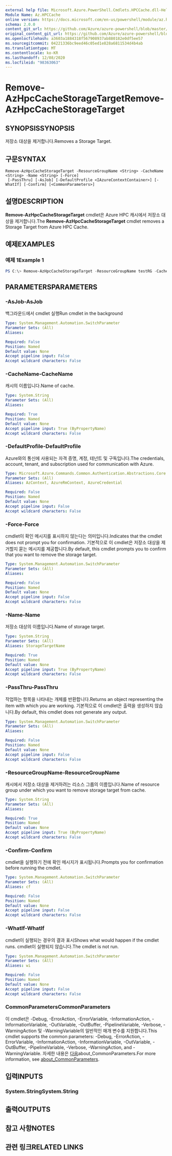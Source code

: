 ```yaml
---
external help file: Microsoft.Azure.PowerShell.Cmdlets.HPCCache.dll-Help.xml
Module Name: Az.HPCCache
online version: https://docs.microsoft.com/en-us/powershell/module/az.hpccache/remove-azhpccachestoragetarget
schema: 2.0.0
content_git_url: https://github.com/Azure/azure-powershell/blob/master/src/HPCCache/HPCCache/help/Remove-AzHpcCacheStorageTarget.md
original_content_git_url: https://github.com/Azure/azure-powershell/blob/master/src/HPCCache/HPCCache/help/Remove-AzHpcCacheStorageTarget.md
ms.openlocfilehash: a3603a1884318f567908937ab880182e0df5ee57
ms.sourcegitcommit: 04221336bc9eed46c05ed1e828a6811534d4b4ab
ms.translationtype: MT
ms.contentlocale: ko-KR
ms.lasthandoff: 12/08/2020
ms.locfileid: "98363063"
---
```

# <span data-ttu-id="858f7-101">Remove-AzHpcCacheStorageTarget</span><span class="sxs-lookup"><span data-stu-id="858f7-101">Remove-AzHpcCacheStorageTarget</span></span>

## <span data-ttu-id="858f7-102">SYNOPSIS</span><span class="sxs-lookup"><span data-stu-id="858f7-102">SYNOPSIS</span></span>
<span data-ttu-id="858f7-103">저장소 대상을 제거합니다.</span><span class="sxs-lookup"><span data-stu-id="858f7-103">Removes a Storage Target.</span></span>

## <span data-ttu-id="858f7-104">구문</span><span class="sxs-lookup"><span data-stu-id="858f7-104">SYNTAX</span></span>

```
Remove-AzHpcCacheStorageTarget -ResourceGroupName <String> -CacheName <String> -Name <String> [-Force]
 [-PassThru] [-AsJob] [-DefaultProfile <IAzureContextContainer>] [-WhatIf] [-Confirm] [<CommonParameters>]
```

## <span data-ttu-id="858f7-105">설명</span><span class="sxs-lookup"><span data-stu-id="858f7-105">DESCRIPTION</span></span>
<span data-ttu-id="858f7-106">**Remove-AzHpcCacheStorageTarget** cmdlet은 Azure HPC 캐시에서 저장소 대상을 제거합니다.</span><span class="sxs-lookup"><span data-stu-id="858f7-106">The **Remove-AzHpcCacheStorageTarget** cmdlet removes a Storage Target from Azure HPC Cache.</span></span>

## <span data-ttu-id="858f7-107">예제</span><span class="sxs-lookup"><span data-stu-id="858f7-107">EXAMPLES</span></span>

### <span data-ttu-id="858f7-108">예제 1</span><span class="sxs-lookup"><span data-stu-id="858f7-108">Example 1</span></span>
```powershell
PS C:\> Remove-AzHpcCacheStorageTarget -ResourceGroupName testRG -CacheName testCache -StorageTargetName testST
```

## <span data-ttu-id="858f7-109">PARAMETERS</span><span class="sxs-lookup"><span data-stu-id="858f7-109">PARAMETERS</span></span>

### <span data-ttu-id="858f7-110">-AsJob</span><span class="sxs-lookup"><span data-stu-id="858f7-110">-AsJob</span></span>
<span data-ttu-id="858f7-111">백그라운드에서 cmdlet 실행</span><span class="sxs-lookup"><span data-stu-id="858f7-111">Run cmdlet in the background</span></span>

```yaml
Type: System.Management.Automation.SwitchParameter
Parameter Sets: (All)
Aliases:

Required: False
Position: Named
Default value: None
Accept pipeline input: False
Accept wildcard characters: False
```

### <span data-ttu-id="858f7-112">-CacheName</span><span class="sxs-lookup"><span data-stu-id="858f7-112">-CacheName</span></span>
<span data-ttu-id="858f7-113">캐시의 이름입니다.</span><span class="sxs-lookup"><span data-stu-id="858f7-113">Name of cache.</span></span>

```yaml
Type: System.String
Parameter Sets: (All)
Aliases:

Required: True
Position: Named
Default value: None
Accept pipeline input: True (ByPropertyName)
Accept wildcard characters: False
```

### <span data-ttu-id="858f7-114">-DefaultProfile</span><span class="sxs-lookup"><span data-stu-id="858f7-114">-DefaultProfile</span></span>
<span data-ttu-id="858f7-115">Azure와의 통신에 사용되는 자격 증명, 계정, 테넌트 및 구독입니다.</span><span class="sxs-lookup"><span data-stu-id="858f7-115">The credentials, account, tenant, and subscription used for communication with Azure.</span></span>

```yaml
Type: Microsoft.Azure.Commands.Common.Authentication.Abstractions.Core.IAzureContextContainer
Parameter Sets: (All)
Aliases: AzContext, AzureRmContext, AzureCredential

Required: False
Position: Named
Default value: None
Accept pipeline input: False
Accept wildcard characters: False
```

### <span data-ttu-id="858f7-116">-Force</span><span class="sxs-lookup"><span data-stu-id="858f7-116">-Force</span></span>
<span data-ttu-id="858f7-117">cmdlet이 확인 메시지를 표시하지 않는다는 의미입니다.</span><span class="sxs-lookup"><span data-stu-id="858f7-117">Indicates that the cmdlet does not prompt you for confirmation.</span></span> <span data-ttu-id="858f7-118">기본적으로 이 cmdlet은 저장소 대상을 제거할지 묻는 메시지를 제공합니다.</span><span class="sxs-lookup"><span data-stu-id="858f7-118">By default, this cmdlet prompts you to confirm that you want to remove the storage target.</span></span>

```yaml
Type: System.Management.Automation.SwitchParameter
Parameter Sets: (All)
Aliases:

Required: False
Position: Named
Default value: None
Accept pipeline input: False
Accept wildcard characters: False
```

### <span data-ttu-id="858f7-119">-Name</span><span class="sxs-lookup"><span data-stu-id="858f7-119">-Name</span></span>
<span data-ttu-id="858f7-120">저장소 대상의 이름입니다.</span><span class="sxs-lookup"><span data-stu-id="858f7-120">Name of storage target.</span></span>

```yaml
Type: System.String
Parameter Sets: (All)
Aliases: StorageTargetName

Required: True
Position: Named
Default value: None
Accept pipeline input: True (ByPropertyName)
Accept wildcard characters: False
```

### <span data-ttu-id="858f7-121">-PassThru</span><span class="sxs-lookup"><span data-stu-id="858f7-121">-PassThru</span></span>
<span data-ttu-id="858f7-122">작업하는 항목을 나타내는 개체를 반환합니다.</span><span class="sxs-lookup"><span data-stu-id="858f7-122">Returns an object representing the item with which you are working.</span></span>
<span data-ttu-id="858f7-123">기본적으로 이 cmdlet은 출력을 생성하지 않습니다.</span><span class="sxs-lookup"><span data-stu-id="858f7-123">By default, this cmdlet does not generate any output.</span></span>

```yaml
Type: System.Management.Automation.SwitchParameter
Parameter Sets: (All)
Aliases:

Required: False
Position: Named
Default value: None
Accept pipeline input: False
Accept wildcard characters: False
```

### <span data-ttu-id="858f7-124">-ResourceGroupName</span><span class="sxs-lookup"><span data-stu-id="858f7-124">-ResourceGroupName</span></span>
<span data-ttu-id="858f7-125">캐시에서 저장소 대상을 제거하려는 리소스 그룹의 이름입니다.</span><span class="sxs-lookup"><span data-stu-id="858f7-125">Name of resource group under which you want to remove storage target from cache.</span></span>

```yaml
Type: System.String
Parameter Sets: (All)
Aliases:

Required: True
Position: Named
Default value: None
Accept pipeline input: True (ByPropertyName)
Accept wildcard characters: False
```

### <span data-ttu-id="858f7-126">-Confirm</span><span class="sxs-lookup"><span data-stu-id="858f7-126">-Confirm</span></span>
<span data-ttu-id="858f7-127">cmdlet을 실행하기 전에 확인 메시지가 표시됩니다.</span><span class="sxs-lookup"><span data-stu-id="858f7-127">Prompts you for confirmation before running the cmdlet.</span></span>

```yaml
Type: System.Management.Automation.SwitchParameter
Parameter Sets: (All)
Aliases: cf

Required: False
Position: Named
Default value: None
Accept pipeline input: False
Accept wildcard characters: False
```

### <span data-ttu-id="858f7-128">-WhatIf</span><span class="sxs-lookup"><span data-stu-id="858f7-128">-WhatIf</span></span>
<span data-ttu-id="858f7-129">cmdlet이 실행되는 경우의 결과 표시</span><span class="sxs-lookup"><span data-stu-id="858f7-129">Shows what would happen if the cmdlet runs.</span></span> <span data-ttu-id="858f7-130">cmdlet이 실행되지 않습니다.</span><span class="sxs-lookup"><span data-stu-id="858f7-130">The cmdlet is not run.</span></span>

```yaml
Type: System.Management.Automation.SwitchParameter
Parameter Sets: (All)
Aliases: wi

Required: False
Position: Named
Default value: None
Accept pipeline input: False
Accept wildcard characters: False
```

### <span data-ttu-id="858f7-131">CommonParameters</span><span class="sxs-lookup"><span data-stu-id="858f7-131">CommonParameters</span></span>
<span data-ttu-id="858f7-132">이 cmdlet은 -Debug, -ErrorAction, -ErrorVariable, -InformationAction, -InformationVariable, -OutVariable, -OutBuffer, -PipelineVariable, -Verbose, -WarningAction 및 -WarningVariable의 일반적인 매개 변수를 지원합니다.</span><span class="sxs-lookup"><span data-stu-id="858f7-132">This cmdlet supports the common parameters: -Debug, -ErrorAction, -ErrorVariable, -InformationAction, -InformationVariable, -OutVariable, -OutBuffer, -PipelineVariable, -Verbose, -WarningAction, and -WarningVariable.</span></span> <span data-ttu-id="858f7-133">자세한 내용은 [다음](http://go.microsoft.com/fwlink/?LinkID=113216)about_CommonParameters.</span><span class="sxs-lookup"><span data-stu-id="858f7-133">For more information, see [about_CommonParameters](http://go.microsoft.com/fwlink/?LinkID=113216).</span></span>

## <span data-ttu-id="858f7-134">입력</span><span class="sxs-lookup"><span data-stu-id="858f7-134">INPUTS</span></span>

### <span data-ttu-id="858f7-135">System.String</span><span class="sxs-lookup"><span data-stu-id="858f7-135">System.String</span></span>

## <span data-ttu-id="858f7-136">출력</span><span class="sxs-lookup"><span data-stu-id="858f7-136">OUTPUTS</span></span>

## <span data-ttu-id="858f7-137">참고 사항</span><span class="sxs-lookup"><span data-stu-id="858f7-137">NOTES</span></span>

## <span data-ttu-id="858f7-138">관련 링크</span><span class="sxs-lookup"><span data-stu-id="858f7-138">RELATED LINKS</span></span>
